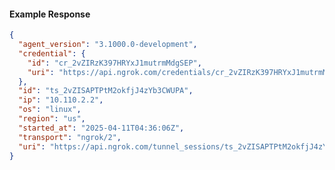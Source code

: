 <!-- Code generated for API Clients. DO NOT EDIT. -->
#### Example Response
```json
{
  "agent_version": "3.1000.0-development",
  "credential": {
    "id": "cr_2vZIRzK397HRYxJ1mutrmMdgSEP",
    "uri": "https://api.ngrok.com/credentials/cr_2vZIRzK397HRYxJ1mutrmMdgSEP"
  },
  "id": "ts_2vZISAPTPtM2okfjJ4zYb3CWUPA",
  "ip": "10.110.2.2",
  "os": "linux",
  "region": "us",
  "started_at": "2025-04-11T04:36:06Z",
  "transport": "ngrok/2",
  "uri": "https://api.ngrok.com/tunnel_sessions/ts_2vZISAPTPtM2okfjJ4zYb3CWUPA"
}
